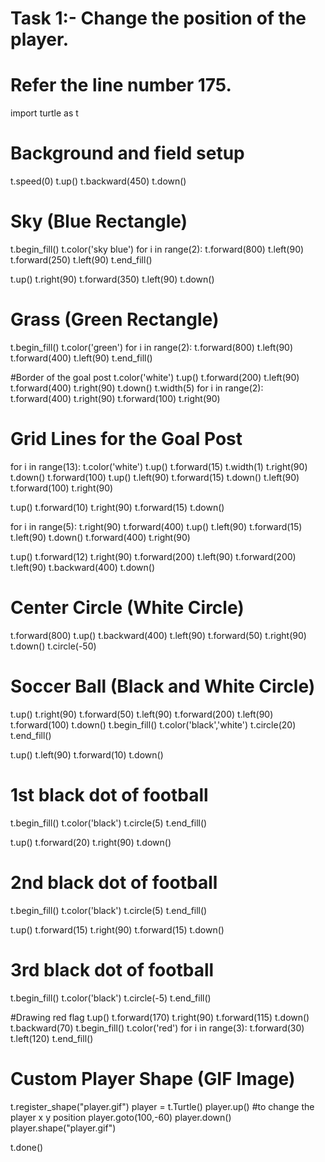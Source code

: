 # Task 1:- Change the position of the player.
# Refer the line number 175.

import turtle as t

# Background and field setup
t.speed(0)
t.up()
t.backward(450)
t.down()

# Sky (Blue Rectangle)
t.begin_fill()
t.color('sky blue')
for i in range(2):
    t.forward(800)
    t.left(90)
    t.forward(250)
    t.left(90)
t.end_fill()

t.up()
t.right(90)
t.forward(350)
t.left(90)
t.down()

# Grass (Green Rectangle)
t.begin_fill()
t.color('green')
for i in range(2):
    t.forward(800)
    t.left(90)
    t.forward(400)
    t.left(90)
t.end_fill()

#Border of the goal post
t.color('white')
t.up()
t.forward(200)
t.left(90)
t.forward(400)
t.right(90)
t.down()
t.width(5)
for i in range(2):
    t.forward(400)
    t.right(90)
    t.forward(100)
    t.right(90)

# Grid Lines for the Goal Post
for i in range(13):
    t.color('white')
    t.up()
    t.forward(15)
    t.width(1)
    t.right(90)
    t.down()
    t.forward(100)
    t.up()
    t.left(90)
    t.forward(15)
    t.down()
    t.left(90)
    t.forward(100)
    t.right(90)

t.up()
t.forward(10)
t.right(90)
t.forward(15)
t.down()

for i in range(5):
    t.right(90)
    t.forward(400)
    t.up()
    t.left(90)
    t.forward(15)
    t.left(90)
    t.down()
    t.forward(400)
    t.right(90)

t.up()
t.forward(12)
t.right(90)
t.forward(200)
t.left(90)
t.forward(200)
t.left(90)
t.backward(400)
t.down()

# Center Circle (White Circle)
t.forward(800)
t.up()
t.backward(400)
t.left(90)
t.forward(50)
t.right(90)
t.down()
t.circle(-50)

# Soccer Ball (Black and White Circle)
t.up()
t.right(90)
t.forward(50)
t.left(90)
t.forward(200)
t.left(90)
t.forward(100)
t.down()
t.begin_fill()
t.color('black','white')
t.circle(20)
t.end_fill()

t.up()
t.left(90)
t.forward(10)
t.down()

# 1st black dot of football
t.begin_fill()
t.color('black')
t.circle(5)
t.end_fill()

t.up()
t.forward(20)
t.right(90)
t.down()

# 2nd black dot of football
t.begin_fill()
t.color('black')
t.circle(5)
t.end_fill()


t.up()
t.forward(15)
t.right(90)
t.forward(15)
t.down()

# 3rd black dot of football
t.begin_fill()
t.color('black')
t.circle(-5)
t.end_fill()

#Drawing red flag
t.up()
t.forward(170)
t.right(90)
t.forward(115)
t.down()
t.backward(70)
t.begin_fill()
t.color('red')
for i in range(3):
    t.forward(30)
    t.left(120)
t.end_fill()

# Custom Player Shape (GIF Image)
t.register_shape("player.gif")
player = t.Turtle()
player.up()
#to change the player x y position
player.goto(100,-60)
player.down()
player.shape("player.gif")

t.done()




















